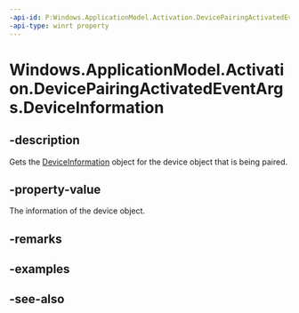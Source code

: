 ```yaml
---
-api-id: P:Windows.ApplicationModel.Activation.DevicePairingActivatedEventArgs.DeviceInformation
-api-type: winrt property
---
```


<!-- Property syntax
public Windows.Devices.Enumeration.DeviceInformation DeviceInformation { get; }
-->

# Windows.ApplicationModel.Activation.DevicePairingActivatedEventArgs.DeviceInformation

## -description
Gets the [DeviceInformation](../windows.devices.enumeration/deviceinformation.md) object for the device object that is being paired.

## -property-value
The information of the device object.

## -remarks

## -examples

## -see-also
